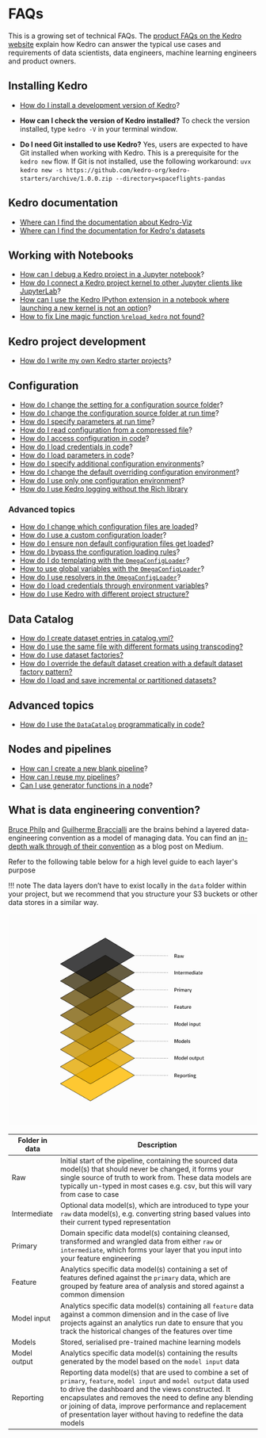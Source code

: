 # FAQs

This is a growing set of technical FAQs. The [product FAQs on the Kedro website](https://kedro.org/#faq) explain how Kedro can answer the typical use cases and requirements of data scientists, data engineers, machine learning engineers and product owners.


## Installing Kedro
* [How do I install a development version of Kedro](https://github.com/kedro-org/kedro/wiki/Guidelines-for-contributing-developers)?

* **How can I check the version of Kedro installed?**
  To check the version installed, type `kedro -V` in your terminal window.
* **Do I need Git installed to use Kedro?**
  Yes, users are expected to have Git installed when working with Kedro. This is a prerequisite for the `kedro new` flow. If Git is not installed, use the following workaround: `uvx kedro new -s https://github.com/kedro-org/kedro-starters/archive/1.0.0.zip --directory=spaceflights-pandas`

## Kedro documentation
* [Where can I find the documentation about Kedro-Viz](https://docs.kedro.org/projects/kedro-viz/en/stable/)
* [Where can I find the documentation for Kedro's datasets](https://docs.kedro.org/projects/kedro-datasets/en/stable/)

## Working with Notebooks

* [How can I debug a Kedro project in a Jupyter notebook](../integrations-and-plugins/notebooks_and_ipython/kedro_and_notebooks.md#debugging-a-kedro-project-within-a-notebook)?
* [How do I connect a Kedro project kernel to other Jupyter clients like JupyterLab](../integrations-and-plugins/notebooks_and_ipython/kedro_and_notebooks.md#ipython-jupyterlab-and-other-jupyter-clients)?
* [How can I use the Kedro IPython extension in a notebook where launching a new kernel is not an option](../integrations-and-plugins/notebooks_and_ipython/kedro_and_notebooks.md#loading-the-project-with-the-kedroipython-extension)?
* [How to fix Line magic function `%reload_kedro` not found?](../integrations-and-plugins/notebooks_and_ipython/kedro_and_notebooks.md#loading-the-project-with-kedro-jupyter-notebook)

## Kedro project development

* [How do I write my own Kedro starter projects](../extend/create_a_starter.md)?

## Configuration

* [How do I change the setting for a configuration source folder](../configure/configuration_basics.md#how-to-change-the-setting-for-a-configuration-source-folder)?
* [How do I change the configuration source folder at run time](../configure/configuration_basics.md#how-to-change-the-configuration-source-folder-at-runtime)?
* [How do I specify parameters at run time](../configure/parameters.md#how-to-specify-parameters-at-runtime)?
* [How do I read configuration from a compressed file](../configure/configuration_basics.md#how-to-read-configuration-from-a-compressed-file)?
* [How do I access configuration in code](../configure/configuration_basics.md#how-to-access-configuration-in-code)?
* [How do I load credentials in code](../configure/credentials.md#how-to-load-credentials-in-code)?
* [How do I load parameters in code](../configure/parameters.md#how-to-load-parameters-in-code)?
* [How do I specify additional configuration environments](../configure/configuration_basics.md#how-to-specify-additional-configuration-environments)?
* [How do I change the default overriding configuration environment](../configure/configuration_basics.md#how-to-change-the-default-overriding-environment)?
* [How do I use only one configuration environment](../configure/configuration_basics.md#how-to-use-only-one-configuration-environment)?
* [How do I use Kedro logging without the Rich library](../develop/logging.md#how-to-use-logging-without-the-rich-library)

### Advanced topics

* [How do I change which configuration files are loaded](../configure/advanced_configuration.md#how-to-change-which-configuration-files-are-loaded)?
* [How do I use a custom configuration loader](../configure/advanced_configuration.md#how-to-use-a-custom-configuration-loader)?
* [How do I ensure non default configuration files get loaded](../configure/advanced_configuration.md#how-to-ensure-non-default-configuration-files-get-loaded)?
* [How do I bypass the configuration loading rules](../configure/advanced_configuration.md#how-to-bypass-the-configuration-loading-rules)?
* [How do I do templating with the `OmegaConfigLoader`](../configure/advanced_configuration.md#how-to-do-templating-with-the-omegaconfigloader)?
* [How to use global variables with the `OmegaConfigLoader`](../configure/advanced_configuration.md#how-to-use-global-variables-with-the-omegaconfigloader)?
* [How do I use resolvers in the `OmegaConfigLoader`](../configure/advanced_configuration.md#how-to-use-resolvers-in-the-omegaconfigloader)?
* [How do I load credentials through environment variables](../configure/advanced_configuration.md#how-to-load-credentials-through-environment-variables)?
* [How do I use Kedro with different project structure?](../tutorials/settings.md#use-kedro-without-the-src-folder)

## Data Catalog
* [How do I create dataset entries in catalog.yml?](../catalog-data/data_catalog.md)
* [How do I use the same file with different formats using transcoding?](../catalog-data/data_catalog_yaml_examples.md#read-the-same-file-using-different-datasets-with-transcoding)
* [How do I use dataset factories?](../catalog-data/kedro_dataset_factories.md)
* [How do I override the default dataset creation with a default dataset factory pattern?](../catalog-data/kedro_dataset_factories.md#how-to-override-the-default-dataset-creation-with-dataset-factories)
* [How do I load and save incremental or partitioned datasets?](../catalog-data/partitioned_and_incremental_datasets.md)

## Advanced topics
* [How do I use the `DataCatalog` programmatically in code?](../catalog-data/advanced_data_catalog_usage.md)

## Nodes and pipelines

* [How can I create a new blank pipeline](../build/modular_pipelines.md#how-to-create-a-new-blank-pipeline-using-the-kedro-pipeline-create-command)?
* [How can I reuse my pipelines](../build/namespaces.md)?
* [Can I use generator functions in a node](../build/nodes.md#how-to-use-generator-functions-in-a-node)?

## What is data engineering convention?

[Bruce Philp](https://github.com/bruceaphilp) and [Guilherme Braccialli](https://github.com/gbraccialli-qb) are the
brains behind a layered data-engineering convention as a model of managing data. You can find an [in-depth walk through of their convention](https://towardsdatascience.com/the-importance-of-layered-thinking-in-data-engineering-a09f685edc71) as a blog post on Medium.

Refer to the following table below for a high level guide to each layer's purpose

!!! note
    The data layers don’t have to exist locally in the `data` folder within your project, but we recommend that you structure your S3 buckets or other data stores in a similar way.

![data_engineering_convention](../meta/images/data_layers.png)

| Folder in data | Description                                                                                                                                                                                                                                                                                                                                                       |
| -------------- | ----------------------------------------------------------------------------------------------------------------------------------------------------------------------------------------------------------------------------------------------------------------------------------------------------------------------------------------------------------------- |
| Raw            | Initial start of the pipeline, containing the sourced data model(s) that should never be changed, it forms your single source of truth to work from. These data models are typically un-typed in most cases e.g. csv, but this will vary from case to case                                                                                                        |
| Intermediate   | Optional data model(s), which are introduced to type your `raw` data model(s), e.g. converting string based values into their current typed representation                                                                                                                                                                                                  |
| Primary        | Domain specific data model(s) containing cleansed, transformed and wrangled data from either `raw` or `intermediate`, which forms your layer that you input into your feature engineering                                                                                                                                                                         |
| Feature        | Analytics specific data model(s) containing a set of features defined against the `primary` data, which are grouped by feature area of analysis and stored against a common dimension                                                                                                                                                                             |
| Model input    | Analytics specific data model(s) containing all `feature` data against a common dimension and in the case of live projects against an analytics run date to ensure that you track the historical changes of the features over time                                                                                                                          |
| Models         | Stored, serialised pre-trained machine learning models                                                                                                                                                                                                                                                                                                            |
| Model output   | Analytics specific data model(s) containing the results generated by the model based on the `model input` data                                                                                                                                                                                                                                                    |
| Reporting      | Reporting data model(s) that are used to combine a set of `primary`, `feature`, `model input` and `model output` data used to drive the dashboard and the views constructed. It encapsulates and removes the need to define any blending or joining of data, improve performance and replacement of presentation layer without having to redefine the data models |
